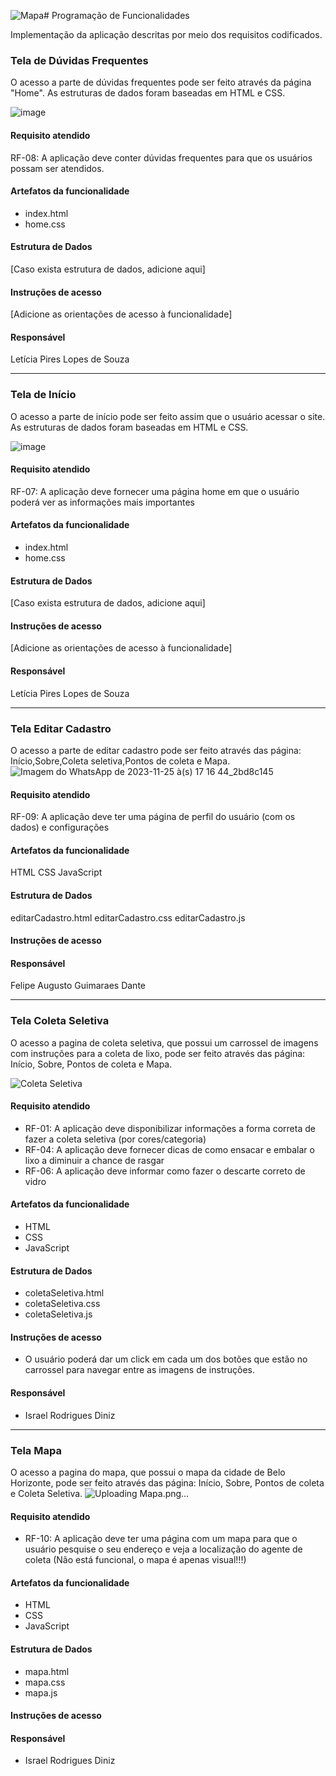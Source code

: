![Mapa](https://github.com/ICEI-PUC-Minas-PMV-ADS/pmv-ads-2023-2-e1-proj-web-t5-clean-project/assets/144857777/c66e066c-71a2-4bfb-82c5-c5f01033e7e4)# Programação de Funcionalidades

Implementação da aplicação descritas por meio dos requisitos codificados. 

### Tela de Dúvidas Frequentes 

O acesso a parte de dúvidas frequentes pode ser feito através da página "Home". As estruturas de dados foram baseadas em HTML e CSS.

![image](https://github.com/ICEI-PUC-Minas-PMV-ADS/pmv-ads-2023-2-e1-proj-web-t5-clean-project/assets/144860133/7cf50772-6059-4d50-8e57-4775abea095b)



#### Requisito atendido

RF-08: A aplicação deve conter dúvidas frequentes para que os usuários possam ser atendidos.


#### Artefatos da funcionalidade

- index.html
- home.css


#### Estrutura de Dados

[Caso exista estrutura de dados, adicione aqui]


#### Instruções de acesso

[Adicione as orientações de acesso à funcionalidade]


#### Responsável

Letícia Pires Lopes de Souza

<hr>

### Tela de Início

O acesso a parte de início pode ser feito assim que o usuário acessar o site. As estruturas de dados foram baseadas em HTML e CSS.

![image](https://github.com/ICEI-PUC-Minas-PMV-ADS/pmv-ads-2023-2-e1-proj-web-t5-clean-project/assets/144860133/b5b95201-8a9a-4fb8-8914-d36cdb0cee1e)

#### Requisito atendido

RF-07: A aplicação deve fornecer uma página home em que o usuário poderá ver as informações mais importantes

#### Artefatos da funcionalidade

- index.html
- home.css

#### Estrutura de Dados

[Caso exista estrutura de dados, adicione aqui]


#### Instruções de acesso

[Adicione as orientações de acesso à funcionalidade]


#### Responsável

Letícia Pires Lopes de Souza

<hr>

### Tela Editar Cadastro
O acesso a parte de editar cadastro pode ser feito através das página: Início,Sobre,Coleta seletiva,Pontos de coleta e Mapa.
![Imagem do WhatsApp de 2023-11-25 à(s) 17 16 44_2bd8c145](https://github.com/ICEI-PUC-Minas-PMV-ADS/pmv-ads-2023-2-e1-proj-web-t5-clean-project/assets/144860133/90eca16a-e117-4f22-b132-f301f9c97d92)

#### Requisito atendido
RF-09: A aplicação deve ter uma página de perfil do usuário (com os dados) e configurações

#### Artefatos da funcionalidade
HTML
CSS
JavaScript

#### Estrutura de Dados

editarCadastro.html
editarCadastro.css
editarCadastro.js

#### Instruções de acesso




#### Responsável

Felipe Augusto Guimaraes Dante

<hr>

### Tela Coleta Seletiva

O acesso a pagina de coleta seletiva, que possui um carrossel de imagens com instruções para a coleta de lixo, pode ser feito através das página: Início, Sobre, Pontos de coleta e Mapa.

![Coleta Seletiva](https://github.com/ICEI-PUC-Minas-PMV-ADS/pmv-ads-2023-2-e1-proj-web-t5-clean-project/assets/144857777/ed4a6aba-2d25-4cfe-9a05-7ffdf081d315)

#### Requisito atendido
- RF-01:	A aplicação deve disponibilizar informações a forma correta de fazer a coleta seletiva (por cores/categoria)
- RF-04:	A aplicação deve fornecer dicas de como ensacar e embalar o lixo a diminuir a chance de rasgar
- RF-06:	A aplicação deve informar como fazer o descarte correto de vidro



#### Artefatos da funcionalidade
- HTML
- CSS
- JavaScript

#### Estrutura de Dados
- coletaSeletiva.html
- coletaSeletiva.css
- coletaSeletiva.js

#### Instruções de acesso

- O usuário poderá dar um click em cada um dos botões que estão no carrossel para navegar entre as imagens de instruções.

#### Responsável

- Israel Rodrigues Diniz


<hr>

### Tela Mapa 
O acesso a pagina do mapa, que possui o mapa da cidade de Belo Horizonte, pode ser feito através das página: Início, Sobre, Pontos de coleta e Coleta Seletiva.
![Uploading Mapa.png…]()



#### Requisito atendido
- RF-10:	A aplicação deve ter uma página com um mapa para que o usuário pesquise o seu endereço e veja a localização do agente de coleta (Não está funcional, o mapa é apenas visual!!!)



#### Artefatos da funcionalidade
- HTML
- CSS
- JavaScript


#### Estrutura de Dados
- mapa.html
- mapa.css
- mapa.js


#### Instruções de acesso




#### Responsável

- Israel Rodrigues Diniz


